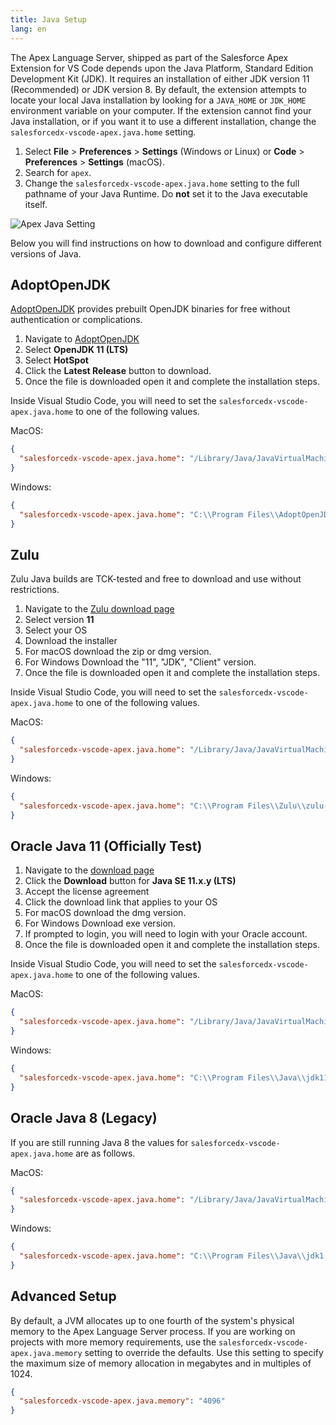 ```yaml
---
title: Java Setup
lang: en
---
```


The Apex Language Server, shipped as part of the Salesforce Apex Extension for VS Code depends upon the Java Platform, Standard Edition Development Kit (JDK). It requires an installation of either JDK version 11 (Recommended) or JDK version 8. By default, the extension attempts to locate your local Java installation by looking for a `JAVA_HOME` or `JDK_HOME` environment variable on your computer. If the extension cannot find your Java installation, or if you want it to use a different installation, change the `salesforcedx-vscode-apex.java.home` setting.

1. Select **File** > **Preferences** > **Settings** (Windows or Linux) or **Code** > **Preferences** > **Settings** (macOS).
1. Search for `apex`.
1. Change the `salesforcedx-vscode-apex.java.home` setting to the full pathname of your Java Runtime. Do **not** set it to the Java executable itself.

![Apex Java Setting](./images/apex-java-home-setting.png)

Below you will find instructions on how to download and configure different versions of Java.

## AdoptOpenJDK

[AdoptOpenJDK](https://adoptopenjdk.net/) provides prebuilt OpenJDK binaries for free without authentication or complications.

1. Navigate to [AdoptOpenJDK](https://adoptopenjdk.net/?variant=openjdk11&jvmVariant=hotspot)
1. Select **OpenJDK 11 (LTS)**
1. Select **HotSpot**
1. Click the **Latest Release** button to download.
1. Once the file is downloaded open it and complete the installation steps.

Inside Visual Studio Code, you will need to set the `salesforcedx-vscode-apex.java.home` to one of the following values.

MacOS:

```json
{
  "salesforcedx-vscode-apex.java.home": "/Library/Java/JavaVirtualMachines/adoptopenjdk-11.jdk/Contents/Home"
}
```

Windows:

```json
{
  "salesforcedx-vscode-apex.java.home": "C:\\Program Files\\AdoptOpenJDK\\jdk-11.0.3.7-hotspot"
}
```

## Zulu

Zulu Java builds are TCK-tested and free to download and use without restrictions.

1. Navigate to the [Zulu download page](https://www.azul.com/downloads/zulu/)
1. Select version **11**
1. Select your OS
1. Download the installer
1. For macOS download the zip or dmg version.
1. For Windows Download the "11", "JDK", "Client" version.
1. Once the file is downloaded open it and complete the installation steps.

Inside Visual Studio Code, you will need to set the `salesforcedx-vscode-apex.java.home` to one of the following values.

MacOS:

```json
{
  "salesforcedx-vscode-apex.java.home": "/Library/Java/JavaVirtualMachines/zulu-11.jdk/Contents/Home"
}
```

Windows:

```json
{
  "salesforcedx-vscode-apex.java.home": "C:\\Program Files\\Zulu\\zulu-11"
}
```

## Oracle Java 11 (Officially Test)

1. Navigate to the [download page](https://www.oracle.com/technetwork/java/javase/downloads/jdk11-downloads-5066655.html)
1. Click the **Download** button for **Java SE 11.x.y (LTS)**
1. Accept the license agreement
1. Click the download link that applies to your OS
1. For macOS download the dmg version.
1. For Windows Download exe version.
1. If prompted to login, you will need to login with your Oracle account.
1. Once the file is downloaded open it and complete the installation steps.

Inside Visual Studio Code, you will need to set the `salesforcedx-vscode-apex.java.home` to one of the following values.

MacOS:

```json
{
  "salesforcedx-vscode-apex.java.home": "/Library/Java/JavaVirtualMachines/jdk-11.0.3.jdk/Contents/Home"
}
```

Windows:

```json
{
  "salesforcedx-vscode-apex.java.home": "C:\\Program Files\\Java\\jdk11.0.3"
}
```

## Oracle Java 8 (Legacy)

If you are still running Java 8 the values for `salesforcedx-vscode-apex.java.home` are as follows.

MacOS:

```json
{
  "salesforcedx-vscode-apex.java.home": "/Library/Java/JavaVirtualMachines/jdk1.8.0_131.jdk/Contents/Home"
}
```

Windows:

```json
{
  "salesforcedx-vscode-apex.java.home": "C:\\Program Files\\Java\\jdk1.8.0_131"
}
```

## Advanced Setup

By default, a JVM allocates up to one fourth of the system's physical memory to the Apex Language Server process. If you are working on projects with more memory requirements, use the `salesforcedx-vscode-apex.java.memory` setting to override the defaults. Use this setting to specify the maximum size of memory allocation in megabytes and in multiples of 1024.

```json
{
  "salesforcedx-vscode-apex.java.memory": "4096"
}
```
